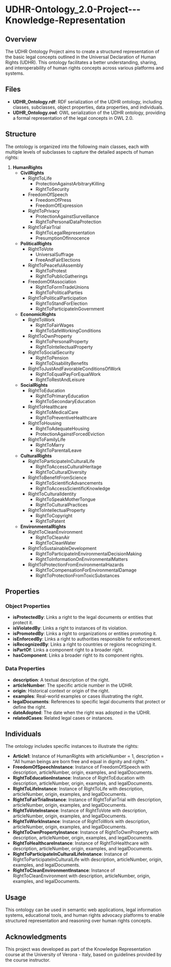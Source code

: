# UDHR-Ontology_2.0-Project---Knowledge-Representation


## Overview

The UDHR Ontology Project aims to create a structured representation of the basic legal concepts outlined in the Universal Declaration of Human Rights (UDHR). This ontology facilitates a better understanding, sharing, and interoperability of human rights concepts across various platforms and systems.

## Files

- **UDHR_Ontology.rdf**: RDF serialization of the UDHR ontology, including classes, subclasses, object properties, data properties, and individuals.
- **UDHR_Ontology.owl**: OWL serialization of the UDHR ontology, providing a formal representation of the legal concepts in OWL 2.0.

## Structure

The ontology is organized into the following main classes, each with multiple levels of subclasses to capture the detailed aspects of human rights:

1. **HumanRights**
   - **CivilRights**
     - RightToLife
       - ProtectionAgainstArbitraryKilling
       - RightToSecurity
     - FreedomOfSpeech
       - FreedomOfPress
       - FreedomOfExpression
     - RightToPrivacy
       - ProtectionAgainstSurveillance
       - RightToPersonalDataProtection
     - RightToFairTrial
       - RightToLegalRepresentation
       - PresumptionOfInnocence
   - **PoliticalRights**
     - RightToVote
       - UniversalSuffrage
       - FreeAndFairElections
     - RightToPeacefulAssembly
       - RightToProtest
       - RightToPublicGatherings
     - FreedomOfAssociation
       - RightToFormTradeUnions
       - RightToPoliticalParties
     - RightToPoliticalParticipation
       - RightToStandForElection
       - RightToParticipateInGovernment
   - **EconomicRights**
     - RightToWork
       - RightToFairWages
       - RightToSafeWorkingConditions
     - RightToOwnProperty
       - RightToPersonalProperty
       - RightToIntellectualProperty
     - RightToSocialSecurity
       - RightToPension
       - RightToDisabilityBenefits
     - RightToJustAndFavorableConditionsOfWork
       - RightToEqualPayForEqualWork
       - RightToRestAndLeisure
   - **SocialRights**
     - RightToEducation
       - RightToPrimaryEducation
       - RightToSecondaryEducation
     - RightToHealthcare
       - RightToMedicalCare
       - RightToPreventiveHealthcare
     - RightToHousing
       - RightToAdequateHousing
       - ProtectionAgainstForcedEviction
     - RightToFamilyLife
       - RightToMarry
       - RightToParentalLeave
   - **CulturalRights**
     - RightToParticipateInCulturalLife
       - RightToAccessCulturalHeritage
       - RightToCulturalDiversity
     - RightToBenefitFromScience
       - RightToScientificAdvancements
       - RightToAccessScientificKnowledge
     - RightToCulturalIdentity
       - RightToSpeakMotherTongue
       - RightToCulturalPractices
     - RightToIntellectualProperty
       - RightToCopyright
       - RightToPatent
   - **EnvironmentalRights**
     - RightToCleanEnvironment
       - RightToCleanAir
       - RightToCleanWater
     - RightToSustainableDevelopment
       - RightToParticipateInEnvironmentalDecisionMaking
       - RightToInformationOnEnvironmentalMatters
     - RightToProtectionFromEnvironmentalHazards
       - RightToCompensationForEnvironmentalDamage
       - RightToProtectionFromToxicSubstances

## Properties

### Object Properties

- **isProtectedBy**: Links a right to the legal documents or entities that protect it.
- **isViolatedBy**: Links a right to instances of its violation.
- **isPromotedBy**: Links a right to organizations or entities promoting it.
- **isEnforcedBy**: Links a right to authorities responsible for enforcement.
- **isRecognizedBy**: Links a right to countries or regions recognizing it.
- **isPartOf**: Links a component right to a broader right.
- **hasComponent**: Links a broader right to its component rights.

### Data Properties

- **description**: A textual description of the right.
- **articleNumber**: The specific article number in the UDHR.
- **origin**: Historical context or origin of the right.
- **examples**: Real-world examples or cases illustrating the right.
- **legalDocuments**: References to specific legal documents that protect or define the right.
- **dateAdopted**: The date when the right was adopted in the UDHR.
- **relatedCases**: Related legal cases or instances.

## Individuals

The ontology includes specific instances to illustrate the rights:

- **Article1**: Instance of HumanRights with articleNumber = 1, description = "All human beings are born free and equal in dignity and rights."
- **FreedomOfSpeechInstance**: Instance of FreedomOfSpeech with description, articleNumber, origin, examples, and legalDocuments.
- **RightToEducationInstance**: Instance of RightToEducation with description, articleNumber, origin, examples, and legalDocuments.
- **RightToLifeInstance**: Instance of RightToLife with description, articleNumber, origin, examples, and legalDocuments.
- **RightToFairTrialInstance**: Instance of RightToFairTrial with description, articleNumber, origin, examples, and legalDocuments.
- **RightToVoteInstance**: Instance of RightToVote with description, articleNumber, origin, examples, and legalDocuments.
- **RightToWorkInstance**: Instance of RightToWork with description, articleNumber, origin, examples, and legalDocuments.
- **RightToOwnPropertyInstance**: Instance of RightToOwnProperty with description, articleNumber, origin, examples, and legalDocuments.
- **RightToHealthcareInstance**: Instance of RightToHealthcare with description, articleNumber, origin, examples, and legalDocuments.
- **RightToParticipateInCulturalLifeInstance**: Instance of RightToParticipateInCulturalLife with description, articleNumber, origin, examples, and legalDocuments.
- **RightToCleanEnvironmentInstance**: Instance of RightToCleanEnvironment with description, articleNumber, origin, examples, and legalDocuments.

## Usage

This ontology can be used in semantic web applications, legal information systems, educational tools, and human rights advocacy platforms to enable structured representation and reasoning over human rights concepts.

## Acknowledgments

This project was developed as part of the Knowledge Representation course at the University of Verona - Italy, based on guidelines provided by the course instructor.

